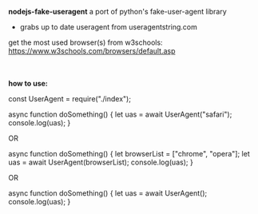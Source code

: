 <b>nodejs-fake-useragent</b>
a port of python's fake-user-agent library

- grabs up to date useragent from useragentstring.com

get the most used browser(s) from w3schools: https://www.w3schools.com/browsers/default.asp

<br/>
<br/>
<b>how to use:</b>

const UserAgent = require("./index");

async function doSomething() {
let uas = await UserAgent("safari");
console.log(uas);
}

OR

async function doSomething() {
let browserList = ["chrome", "opera"];
let uas = await UserAgent(browserList);
console.log(uas);
}

OR

async function doSomething() {
let uas = await UserAgent();
console.log(uas);
}
